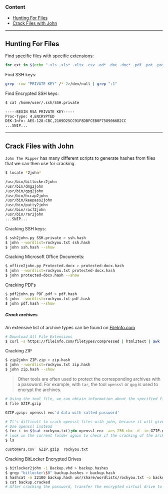### Content
- [Hunting For Files](#hunting-for-files)
- [Crack Files with John](#crack-files-with-john)
---
## Hunting For Files

Find specific files with specific extensions:
``` bash
for ext in $(echo ".xls .xls* .xltx .csv .od* .doc .doc* .pdf .pot .pot* .pp*");do echo -e "\nFile extension: " $ext; find / -name *$ext 2>/dev/null | grep -v "lib\|fonts\|share\|core" ;done
```

Find SSH keys:
``` bash
grep -rnw "PRIVATE KEY" /* 2>/dev/null | grep ":1"
```

Find Encrypted SSH keys:
``` bash
$ cat /home/user/.ssh/SSH.private

-----BEGIN RSA PRIVATE KEY-----
Proc-Type: 4,ENCRYPTED
DEK-Info: AES-128-CBC,2109D25CC91F8DBFCEB0F7589066B2CC
...SNIP...
```
---
## Crack Files with John

`John The Ripper` has many different scripts to generate hashes from files that we can then use for cracking.
``` bash
$ locate *2john*

/usr/bin/bitlocker2john
/usr/bin/dmg2john
/usr/bin/gpg2john
/usr/bin/hccap2john
/usr/bin/keepass2john
/usr/bin/putty2john
/usr/bin/racf2john
/usr/bin/rar2john
...SNIP...
```

Cracking SSH keys:
``` bash
$ ssh2john.py SSH.private > ssh.hash
$ john --wordlist=rockyou.txt ssh.hash
$ john ssh.hash --show
```

Cracking Microsoft Office Documents:
``` bash
$ office2john.py Protected.docx > protected-docx.hash
$ john --wordlist=rockyou.txt protected-docx.hash
$ john protected-docx.hash --show
```

Cracking PDFs
``` bash
$ pdf2john.py PDF.pdf > pdf.hash
$ john --wordlist=rockyou.txt pdf.hash
$ john pdf.hash --show
```

##### Crack archives
An extensive list of archive types can be found on [FileInfo.com](https://fileinfo.com/filetypes/compressed)
``` bash
# Download All File Extensions
$ curl -s https://fileinfo.com/filetypes/compressed | html2text | awk '{print tolower($1)}' | grep "\." | tee -a compressed_ext.txt
```

Cracking ZIP
``` bash
$ zip2john ZIP.zip > zip.hash
$ john --wordlist=rockyou.txt zip.hash
$ john zip.hash --show
```

> Other tools are often used to protect the corresponding archives with a password. For example, with `tar`, the tool `openssl` or `gpg` is used to encrypt the archives.

``` bash
# Using the tool file, we can obtain information about the specified file's format.
$ file GZIP.gzip 

GZIP.gzip: openssl enc'd data with salted password'

# It's difficult to crack openssl files with john, because it will give us many false positive
# Use openssl instead 
$ for i in $(cat rockyou.txt);do openssl enc -aes-256-cbc -d -in GZIP.gzip -k $i 2>/dev/null| tar xz;done
# look in the current folder again to check if the cracking of the archive was successful.
$ ls

customers.csv  GZIP.gzip  rockyou.txt
```


Cracking BitLocker Encrypted Drives
``` bash
$ bitlocker2john -i Backup.vhd > backup.hashes
$ grep "bitlocker\$0" backup.hashes > backup.hash
$ hashcat -m 22100 backup.hash usr/share/wordlists/rockyou.txt -o backup.cracked
$ cat backup.cracked
# After cracking the password, transfer the encrypted virtual drive to a windows machine and mount it, double click it and the windows will prompt us for a password.
```
